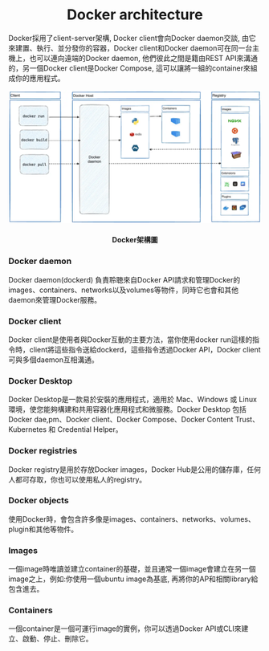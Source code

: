 <h1 align=center>Docker architecture</h1>

Docker採用了client-server架構, Docker client會向Docker daemon交談, 由它來建置、執行、並分發你的容器，Docker client和Docker daemon可在同一台主機上，也可以連向遠端的Docker daemon, 他們彼此之間是籍由REST API來溝通的，另一個Docker client是Docker Compose, 這可以讓將一組的container來組成你的應用程式。

![Docker architecture](../img/docker-architecture.webp)
<h4 align=center>Docker架構圖</h4>

<h3>Docker daemon</h3>
Docker daemon(dockerd) 負責聆聴來自Docker API請求和管理Docker的images、containers、networks以及volumes等物件，同時它也會和其他daemon來管理Docker服務。

<h3>Docker client</h3>
Docker client是使用者與Docker互動的主要方法，當你使用docker run這樣的指令時，client將這些指令送給dockerd，這些指令透過Docker API，Docker client可與多個daemon互相溝通。

<h3>Docker Desktop</h3>
Docker Desktop是一款易於安裝的應用程式，適用於 Mac、Windows 或 Linux 環境，使您能夠構建和共用容器化應用程式和微服務。Docker Desktop 包括 Docker dae,pm、Docker client、Docker Compose、Docker Content Trust、Kubernetes 和 Credential Helper。

<h3>Docker registries</h3>
Docker registry是用於存放Docker images，Docker Hub是公用的儲存庫，任何人都可存取，你也可以使用私人的registry。

<h3>Docker objects</h3>
使用Docker時，會包含許多像是images、containers、networks、volumes、plugin和其他等物件。

<h3>Images</h3>
一個image時唯讀並建立container的基礎，並且通常一個image會建立在另一個image之上，例如:你使用一個ubuntu image為基底, 再將你的AP和相關library給包含進去。

<h3>Containers</h3>
一個container是一個可運行image的實例，你可以透過Docker API或CLI來建立、啟動、停止、刪除它。